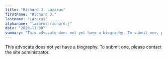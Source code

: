 ```yaml
---
title: "Richard J. Lazarus"
firstname: "Richard J."
lastname: "Lazarus"
alphaname: "lazarus-richard-j"
date: "2020-11-30"
summary: "This advocate does not yet have a biography. To submit one, please contact the site administrator."
---
```

This advocate does not yet have a biography. To submit one, please contact the site administrator.

